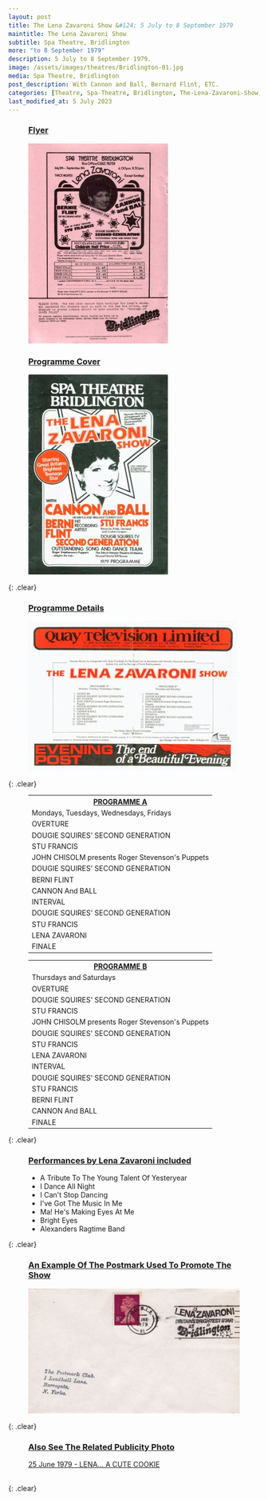 ```yaml
---
layout: post
title: The Lena Zavaroni Show &#124; 5 July to 8 September 1979
maintitle: The Lena Zavaroni Show
subtitle: Spa Theatre, Bridlington
more: "to 8 September 1979"
description: 5 July to 8 September 1979.
image: /assets/images/theatres/Bridlington-01.jpg
media: Spa Theatre, Bridlington
post_description: With Cannon and Ball, Bernard Flint, ETC.
categories: [Theatre, Spa-Theatre, Bridlington, The-Lena-Zavaroni-Show, OnThisDay5July, OnThisDay8September]
last_modified_at: 5 July 2023
---
```


<figure class="fig1">
<h3 id="flyer"><a href="#flyer">Flyer</a></h3>
<img src="/assets/images/theatres/Bridlington-03.jpg" class="full-width" />
</figure>

<figure class="fig2">
<h3 id="cover"><a href="#cover">Programme Cover</a></h3>
<img src="/assets/images/theatres/Bridlington-01.jpg" class="full-width" />
</figure>

{: .clear}

<figure class="fig3">
<h3 id="details"><a href="#details">Programme Details</a></h3>
<img src="/assets/images/theatres/Bridlington-02.jpg" class="full-width" />
</figure>

{: .clear}

<figure class="fig1">
<table>
<tr><th id="a"><a href="#a">PROGRAMME A</a></th></tr>
<tr><td>Mondays, Tuesdays, Wednesdays, Fridays</td></tr>
<tr><td>OVERTURE</td></tr>
<tr><td>DOUGIE SQUIRES' SECOND GENERATION</td></tr>
<tr><td>STU FRANCIS</td></tr>
<tr><td>JOHN CHISOLM presents Roger Stevenson's Puppets</td></tr>
<tr><td>DOUGIE SQUIRES' SECOND GENERATION</td></tr>
<tr><td>BERNI FLINT</td></tr>
<tr><td>CANNON And BALL</td></tr>
<tr><td>INTERVAL</td></tr>
<tr><td>DOUGIE SQUIRES' SECOND GENERATION</td></tr>
<tr><td>STU FRANCIS</td></tr>
<tr><td>LENA ZAVARONI</td></tr>
<tr><td>FINALE</td></tr>
</table>
</figure>

<figure class="fig2">
<table>
<tr><th id="b"><a href="#b">PROGRAMME B</a></th></tr>
<tr><td>Thursdays and Saturdays</td></tr>
<tr><td>OVERTURE</td></tr>
<tr><td>DOUGIE SQUIRES' SECOND GENERATION</td></tr>
<tr><td>STU FRANCIS</td></tr>
<tr><td>JOHN CHISOLM presents Roger Stevenson's Puppets</td></tr>
<tr><td>DOUGIE SQUIRES' SECOND GENERATION</td></tr>
<tr><td>STU FRANCIS</td></tr>
<tr><td>LENA ZAVARONI</td></tr>
<tr><td>INTERVAL</td></tr>
<tr><td>DOUGIE SQUIRES' SECOND GENERATION</td></tr>
<tr><td>STU FRANCIS</td></tr>
<tr><td>BERNI FLINT</td></tr>
<tr><td>CANNON And BALL</td></tr>
<tr><td>FINALE</td></tr>
</table>
</figure>

{: .clear}

<figure class="fig3">
<h3 id="included"><a href="#included">Performances by Lena Zavaroni included</a></h3>
<ul>
<li>A Tribute To The Young Talent Of Yesteryear</li>
<li>I Dance All Night</li>
<li>I Can't Stop Dancing</li>
<li>I've Got The Music In Me</li>
<li>Ma! He's Making Eyes At Me</li>
<li>Bright Eyes</li>
<li>Alexanders Ragtime Band</li>
</ul>
</figure>

{: .clear}

<!-- ![Lena Outside The Spa Theatre, Bridlington](/assets/images/theatres/Lena Outside The Spa Theatre.jpg) -->

<figure class="fig3">
<h3 id="postmark"><a href="#postmark">An Example Of The Postmark Used To Promote The Show</a></h3>
<a href="/assets/images/theatres/Bridlington-04.jpg"><img src="/assets/images/theatres/Bridlington-04.jpg" class="full-width zoom-in" /></a>
</figure>

{: .clear}

<figure class="fig3">
<h3 id="publicity"><a href="#publicity">Also See The Related Publicity Photo</a></h3>
<a href="/1979-06-25-lena-a-cute-cookie"> 25 June 1979 - LENA... A CUTE COOKIE</a>
</figure>

<br />{: .clear}

